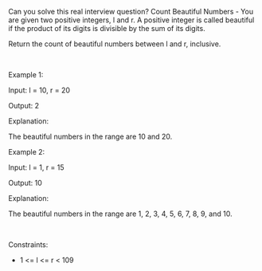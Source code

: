 Can you solve this real interview question? Count Beautiful Numbers - You are given two positive integers, l and r. A positive integer is called beautiful if the product of its digits is divisible by the sum of its digits.

Return the count of beautiful numbers between l and r, inclusive.

 

Example 1:

Input: l = 10, r = 20

Output: 2

Explanation:

The beautiful numbers in the range are 10 and 20.

Example 2:

Input: l = 1, r = 15

Output: 10

Explanation:

The beautiful numbers in the range are 1, 2, 3, 4, 5, 6, 7, 8, 9, and 10.

 

Constraints:

 * 1 <= l <= r < 109